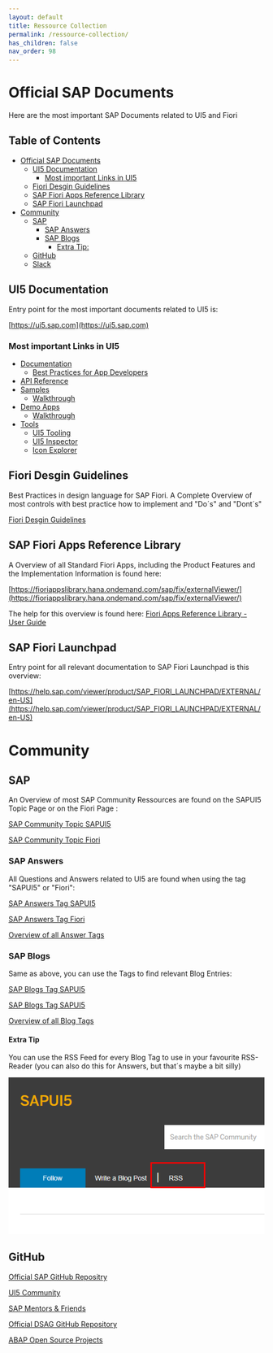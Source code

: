 ```yaml
---
layout: default
title: Ressource Collection
permalink: /ressource-collection/
has_children: false
nav_order: 98
---
```


# Official SAP Documents

Here are the most important SAP Documents related to UI5 and Fiori

## Table of Contents

* [Official SAP Documents](#official-sap-documents)
  * [UI5 Documentation](#ui5-documentation)
    * [Most important Links in UI5](#most-important-links-in-ui5)
  * [Fiori Desgin Guidelines](#fiori-desgin-guidelines)
  * [SAP Fiori Apps Reference Library](#sap-fiori-apps-reference-library)
  * [SAP Fiori Launchpad](#sap-fiori-launchpad)
* [Community](#community)
  * [SAP](#sap)
    * [SAP Answers](#sap-answers)
    * [SAP Blogs](#sap-blogs)
      * [Extra Tip:](#extra-tip)
  * [GitHub](#github)
  * [Slack](#slack)

## UI5 Documentation

Entry point for the most important documents related to UI5 is:

[https://ui5.sap.com](https://ui5.sap.com)

### Most important Links in UI5

* [Documentation](https://ui5.sap.com/#/topic)
  * [Best Practices for App Developers](https://ui5.sap.com/#/topic/28fcd55b04654977b63dacbee0552712)
* [API Reference](https://ui5.sap.com/#/api)
* [Samples](https://ui5.sap.com/#/controls)
  * [Walkthrough](https://ui5.sap.com/#/entity/sap.m.tutorial.walkthrough)
* [Demo Apps](https://ui5.sap.com/#/demoapps)
  * [Walkthrough](https://ui5.sap.com/test-resources/sap/m/demokit/tutorial/walkthrough/38/webapp/test/mockServer.html?sap-ui-theme=sap_fiori_3)
* [Tools](https://ui5.sap.com/#/tools)
  * [UI5 Tooling](https://github.com/SAP/ui5-tooling)
  * [UI5 Inspector](https://chrome.google.com/webstore/detail/ui5-inspector/bebecogbafbighhaildooiibipcnbngo?hl=en)
  * [Icon Explorer](https://ui5.sap.com/test-resources/sap/m/demokit/iconExplorer/webapp/index.html)

## Fiori Desgin Guidelines

Best Practices in design language for SAP Fiori.
A Complete Overview of most controls with best practice how to implement and "Do´s" and "Dont´s"

[Fiori Desgin Guidelines](https://experience.sap.com/fiori-design-web/)

## SAP Fiori Apps Reference Library

A Overview of all Standard Fiori Apps, including the Product Features and the Implementation Information is found here:

[https://fioriappslibrary.hana.ondemand.com/sap/fix/externalViewer/](https://fioriappslibrary.hana.ondemand.com/sap/fix/externalViewer/)

The help for this overview is found here: [Fiori Apps Reference Library - User Guide](https://help.sap.com/viewer/187a50cf8191418ab7b52505fcef1789/Ship/en-US/5a8c8240cd43410ea3e3ea6cb901dab7.html)

## SAP Fiori Launchpad

Entry point for all relevant documentation to SAP Fiori Launchpad is this overview:

[https://help.sap.com/viewer/product/SAP_FIORI_LAUNCHPAD/EXTERNAL/en-US](https://help.sap.com/viewer/product/SAP_FIORI_LAUNCHPAD/EXTERNAL/en-US)

# Community

## SAP

An Overview of most SAP Community Ressources are found on the SAPUI5 Topic Page or on the Fiori Page :

[SAP Community Topic SAPUI5](https://community.sap.com/topics/ui5)

[SAP Community Topic Fiori](https://community.sap.com/topics/fiori)

### SAP Answers

All Questions and Answers related to UI5 are found when using the tag "SAPUI5" or "Fiori":

[SAP Answers Tag SAPUI5](https://answers.sap.com/tags/500983881501772639608291559920477)

[SAP Answers Tag Fiori](https://answers.sap.com/tags/73554900100700000977)

[Overview of all Answer Tags](https://answers.sap.com/tags.html)

### SAP Blogs

Same as above, you can use the Tags to find relevant Blog Entries:

[SAP Blogs Tag SAPUI5](https://blogs.sap.com/tags/500983881501772639608291559920477/)

[SAP Blogs Tag SAPUI5](https://blogs.sap.com/tags/73554900100700000977/)

[Overview of all Blog Tags](https://blogs.sap.com/tags/)

#### Extra Tip

You can use the RSS Feed for every Blog Tag to use in your favourite RSS-Reader (you can also do this for Answers, but that´s maybe a bit silly)

![RSS Feed on Blog Tags](img/rss-feed-blog-sap.png)

## GitHub

[Official SAP GitHub Repositry](https://github.com/SAP)

[UI5 Community](https://github.com/ui5-community)

[SAP Mentors & Friends](https://github.com/sapmentors)

[Official DSAG GitHub Repository](https://github.com/1DSAG)

[ABAP Open Source Projects](https://dotabap.org/)
